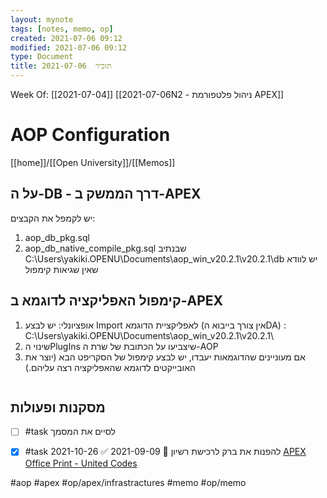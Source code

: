 ```yaml
---
layout: mynote
tags: [notes, memo, op] 
created: 2021-07-06 09:12
modified: 2021-07-06 09:12
type: Document
title: תזכיר  2021-07-06
---
```

Week Of: [[2021-07-04]]
[[2021-07-06N2 - ניהול פלטפורמת APEX]]

# AOP Configuration 
[[home]]/[[Open University]]/[[Memos]]

## על ה-DB - דרך הממשק ב-APEX
יש לקמפל את הקבצים:
1. aop_db_pkg.sql
2. aop_db_native_compile_pkg.sql 
שבנתיב C:\Users\yakiki.OPENU\Documents\aop_win_v20.2.1\v20.2.1\db
יש לוודא שאין שגיאות קימפול

## קימפול האפליקציה לדוגמא ב-APEX

1. אופציונלי: יש לבצע Import לאפליקציית הדוגמא (אין צורך בייבוא הDA) :
C:\Users\yakiki.OPENU\Documents\aop_win_v20.2.1\v20.2.1\ 
2. שינוי הPlugIns שיצביעו על הכתובת של שרת ה-AOP
3. אם מעוניינים שהדוגמאות יעבדו, יש לבצע קימפול של הסקריפט הבא (יוצר את האובייקטים לדוגמא שהאפליקציה רצה עליהם.)
```sql

```
## מסקנות ופעולות
- [ ] #task לסיים את המסמך
- [x] #task להפנות את ברק לרכישת רשיון 📅 2021-09-09 ✅ 2021-10-26
[APEX Office Print - United Codes](https://www.apexofficeprint.com/index.html#pricing)


#aop
#apex
#op/apex/infrastractures 
#memo 
#op/memo